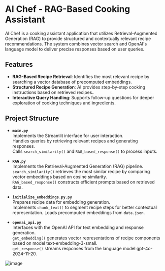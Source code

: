 # AI Chef - RAG-Based Cooking Assistant

AI Chef is a cooking assistant application that utilizes Retrieval-Augmented Generation (RAG) to provide structured and contextually relevant recipe recommendations. The system combines vector search and OpenAI's language model to deliver precise responses based on user queries.

## Features

- **RAG-Based Recipe Retrieval**: Identifies the most relevant recipe by searching a vector database of precomputed embeddings.
- **Structured Recipe Generation**: AI provides step-by-step cooking instructions based on retrieved recipes..
- **Interactive Query Handling**: Supports follow-up questions for deeper exploration of cooking techniques and ingredients.

## Project Structure

- **`main.py`**  
  Implements the Streamlit interface for user interaction.  
  Handles queries by retrieving relevant recipes and generating responses.  
  Calls `search_similarity()` and `RAG_based_response()` to process inputs.

- **`RAG.py`**  
  Implements the Retrieval-Augmented Generation (RAG) pipeline.  
  `search_similarity()` retrieves the most similar recipe by comparing vector embeddings based on cosine similarity.  
  `RAG_based_response()` constructs efficient prompts based on retrieved data.

- **`initialize_embeddings.py.py`**  
  Prepares recipe data for embedding generation.  
  Implements `chunk_text()` to segment recipe steps for better contextual representation.
  Loads precomputed embeddings from `data.json`.

- **`openai_api.py`**  
  Interfaces with the OpenAI API for text embedding and response generation.  
  `get_embedding()` generates vector representations of recipe components based on model text-embedding-3-small.  
  `get_response()` streams responses from the language model gpt-4o-2024-11-20.


![image](https://github.com/user-attachments/assets/efa5d812-f54f-4c51-bd53-d50e1077ff36)


